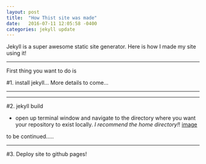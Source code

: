 ```yaml
---
layout: post
title:  "How Thist site was made"
date:   2016-07-11 12:05:58 -0400
categories: jekyll update
---
```

Jekyll is a super awesome static site generator. Here is how I made my site using it!


------------------------------------------
First thing you want to do is 

#1. install jekyll... 
More details to come...

------------------------------------------

------------------------------------------

#2. jekyll build 

 - open up terminal window and navigate to the directory where you want your repository to exist locally. *I recommend the home directory!*!
 [image](https://ericaerinf.github.io/testblog/images/home.png)

to be continued.....
 
--------------------------------------------------------
 
#3. Deploy site to github pages!

